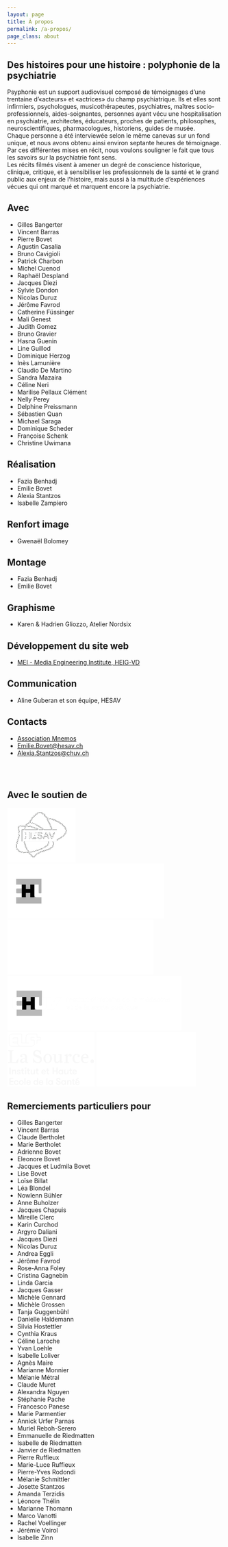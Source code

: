 ```yaml
---
layout: page
title: À propos
permalink: /a-propos/
page_class: about
---
```


<div class="grid-75 main">

  <h2>Des histoires pour une histoire : polyphonie de la psychiatrie</h2>

  <p>
    Psyphonie est un support audiovisuel composé de témoignages d’une trentaine d’«acteurs» et «actrices» du champ psychiatrique. Ils et elles sont infirmiers, psychologues, musicothérapeutes, psychiatres, maîtres socio-professionnels, aides-soignantes, personnes ayant vécu une hospitalisation en psychiatrie, architectes, éducateurs, proches de patients, philosophes, neuroscientifiques, pharmacologues, historiens, guides de musée.
  <br>
    Chaque personne a été interviewée selon le même canevas sur un fond unique, et nous avons obtenu ainsi environ septante heures de témoignage.
  <br>
    Par ces différentes mises en récit, nous voulons souligner le fait que tous les savoirs sur la psychiatrie font sens.
  <br>
    Les récits filmés visent à amener un degré de conscience historique, clinique, critique, et à sensibiliser les professionnels de la santé et le grand public aux enjeux de l’histoire, mais aussi à la multitude d’expériences vécues qui ont marqué et marquent encore la psychiatrie.
  </p>

  <h2>Avec</h2>
  <ul class="with">
  <li>Gilles Bangerter</li>
  <li>Vincent Barras</li>
  <li>Pierre Bovet</li>
  <li>Agustin Casalia</li>
  <li>Bruno Cavigioli</li>
  <li>Patrick Charbon</li>
  <li>Michel Cuenod</li>
  <li>Raphaël Despland</li>
  <li>Jacques Diezi</li>
  <li>Sylvie Dondon</li>
  <li>Nicolas Duruz</li>
  <li>Jérôme Favrod</li>
  <li>Catherine Füssinger</li>
  <li>Mali Genest</li>
  <li>Judith Gomez</li>
  <li>Bruno Gravier</li>
  <li>Hasna Guenin</li>
  <li>Line Guillod</li>
  <li>Dominique Herzog</li>
  <li>Inès Lamunière</li>
  <li>Claudio De Martino</li>
  <li>Sandra Mazaira</li>
  <li>Céline Neri</li>
  <li>Marilise Pellaux Clément</li>
  <li>Nelly Perey</li>
  <li>Delphine Preissmann</li>
  <li>Sébastien Quan</li>
  <li>Michael Saraga</li>
  <li>Dominique Scheder</li>
  <li>Françoise Schenk</li>
  <li>Christine Uwimana</li>
  </ul>

  <h2>Réalisation</h2>
  <ul class="with">
  <li>Fazia Benhadj</li>
  <li>Emilie Bovet</li>
  <li>Alexia Stantzos</li>
  <li>Isabelle Zampiero</li>
  </ul>

  <h2>Renfort image</h2>
  <ul class="with">
  <li>Gwenaël Bolomey</li>
  </ul>

  <h2>Montage</h2>
  <ul class="with">
  <li>Fazia Benhadj</li>
  <li>Emilie Bovet</li>
  </ul>

  <h2>Graphisme</h2>
  <ul class="with">
  <li>Karen & Hadrien Gliozzo, Atelier Nordsix</li>
  </ul>

  <h2>Développement du site web</h2>
  <ul class="with">
  <li><a href="http://mei.heig-vd.ch">MEI - Media Engineering Institute, HEIG-VD</a></li>
  </ul>

  <h2>Communication</h2>
  <ul class="with">
  <li>Aline Guberan et son équipe, HESAV</li>
  </ul>

  <h2>Contacts</h2>
  <ul class="contacts">
  <li><a href="{{ '/mnemos' | prepend: site.baseurl }}">Association Mnemos</a></li>
  <li><a href="mailto:Emilie.Bovet@hesav.ch?Subject=Contact%20Psyphonie">Emilie.Bovet@hesav.ch</a></li>
  <li><a href="mailto:Alexia.Stantzos@chuv.ch?Subject=Contact%20Psyphonie">Alexia.Stantzos@chuv.ch</a></li>
  </ul>

  <br /><br />
  <h2>Avec le soutien de</h2>
  <div class="partners">
  <img class="partner-logo" src="/img/HESAV.png" alt="Logo partenaire: HESAV" />
  <img class="partner-logo" src="/img/CHUV_psy.png" alt="Logo partenaire: CHUV Psychiatrie" />
  <img class="partner-logo" src="/img/SanteMentale.png" alt="Logo partenaire: Sante Mentale" />

  <img class="partner-logo" src="/img/CHUV_hist.png" alt="Logo partenaire: CHUV Histoire médecine" />
  <img class="partner-logo" src="/img/LaSource.png" alt="Logo partenaire: Clinique de La Source" />
  <img class="partner-logo" src="/img/HES-SO.png" alt="Logo partenaire: HES-SO" />
  </div>

</div>

<div class="grid-25 aside">

  <h2>Remerciements particuliers pour</h2>

  <ul class="special-thanks">
  <li>Gilles Bangerter</li>
  <li>Vincent Barras</li>
  <li>Claude Bertholet</li>
  <li>Marie Bertholet</li>
  <li>Adrienne Bovet</li>
  <li>Eleonore Bovet</li>
  <li>Jacques et Ludmila Bovet</li>
  <li>Lise Bovet</li>
  <li>Loïse Billat</li>
  <li>Léa Blondel</li>
  <li>Nowlenn Bühler</li>
  <li>Anne Buholzer</li>
  <li>Jacques Chapuis</li>
  <li>Mireille Clerc</li>
  <li>Karin Curchod</li>
  <li>Argyro Daliani</li>
  <li>Jacques Diezi</li>
  <li>Nicolas Duruz</li>
  <li>Andrea Eggli</li>
  <li>Jérôme Favrod</li>
  <li>Rose-Anna Foley</li>
  <li>Cristina Gagnebin</li>
  <li>Linda Garcia</li>
  <li>Jacques Gasser</li>
  <li>Michèle Gennard</li>
  <li>Michèle Grossen</li>
  <li>Tanja Guggenbühl</li>
  <li>Danielle Haldemann</li>
  <li>Silvia Hostettler</li>
  <li>Cynthia Kraus</li>
  <li>Céline Laroche</li>
  <li>Yvan Loehle</li>
  <li>Isabelle Loliver</li>
  <li>Agnès Maire</li>
  <li>Marianne Monnier</li>
  <li>Mélanie Métral</li>
  <li>Claude Muret</li>
  <li>Alexandra Nguyen</li>
  <li>Stéphanie Pache</li>
  <li>Francesco Panese</li>
  <li>Marie Parmentier</li>
  <li>Annick Urfer Parnas</li>
  <li>Muriel Reboh-Serero</li>
  <li>Emmanuelle de Riedmatten</li>
  <li>Isabelle de Riedmatten</li>
  <li>Janvier de Riedmatten</li>
  <li>Pierre Ruffieux</li>
  <li>Marie-Luce Ruffieux</li>
  <li>Pierre-Yves Rodondi</li>
  <li>Mélanie Schmittler</li>
  <li>Josette Stantzos</li>
  <li>Amanda Terzidis</li>
  <li>Léonore Thélin</li>
  <li>Marianne Thomann</li>
  <li>Marco Vanotti</li>
  <li>Rachel Voellinger</li>
  <li>Jérémie Voirol</li>
  <li>Isabelle Zinn</li>
  </ul>

</div>
